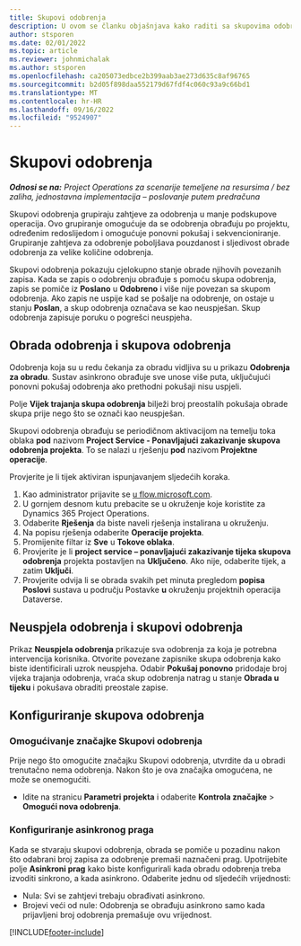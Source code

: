 ```yaml
---
title: Skupovi odobrenja
description: U ovom se članku objašnjava kako raditi sa skupovima odobrenja, zahtjevima i podskupovima tih operacija.
author: stsporen
ms.date: 02/01/2022
ms.topic: article
ms.reviewer: johnmichalak
ms.author: stsporen
ms.openlocfilehash: ca205073edbce2b399aab3ae273d635c8af96765
ms.sourcegitcommit: b2d05f898daa552179d67fdf4c060c93a9c66bd1
ms.translationtype: MT
ms.contentlocale: hr-HR
ms.lasthandoff: 09/16/2022
ms.locfileid: "9524907"
---
```

# <a name="approval-sets"></a>Skupovi odobrenja

_**Odnosi se na:** Project Operations za scenarije temeljene na resursima / bez zaliha, jednostavna implementacija – poslovanje putem predračuna_

Skupovi odobrenja grupiraju zahtjeve za odobrenja u manje podskupove operacija. Ovo grupiranje omogućuje da se odobrenja obrađuju po projektu, određenim redoslijedom i omogućuje ponovni pokušaj i sekvencioniranje. Grupiranje zahtjeva za odobrenje poboljšava pouzdanost i sljedivost obrade odobrenja za velike količine odobrenja.

Skupovi odobrenja pokazuju cjelokupno stanje obrade njihovih povezanih zapisa. Kada se zapis o odobrenju obrađuje s pomoću skupa odobrenja, zapis se pomiče iz **Poslano** u **Odobreno** i više nije povezan sa skupom odobrenja. Ako zapis ne uspije kad se pošalje na odobrenje, on ostaje u stanju **Poslan**, a skup odobrenja označava se kao neuspješan. Skup odobrenja zapisuje poruku o pogrešci neuspjeha.

## <a name="processing-approvals-and-approval-sets"></a>Obrada odobrenja i skupova odobrenja
Odobrenja koja su u redu čekanja za obradu vidljiva su u prikazu **Odobrenja za obradu**. Sustav asinkrono obrađuje sve unose više puta, uključujući ponovni pokušaj odobrenja ako prethodni pokušaji nisu uspjeli.

Polje **Vijek trajanja skupa odobrenja** bilježi broj preostalih pokušaja obrade skupa prije nego što se označi kao neuspješan.

Skupovi odobrenja obrađuju se periodičnom aktivacijom na temelju toka oblaka **pod** nazivom **Project Service - Ponavljajući zakazivanje skupova odobrenja projekta**. To se nalazi u rješenju **pod** nazivom **Projektne operacije**. 

Provjerite je li tijek aktiviran ispunjavanjem sljedećih koraka.

1. Kao administrator prijavite se [u flow.microsoft.com](https://powerautomate.microsoft.com).
2. U gornjem desnom kutu prebacite se u okruženje koje koristite za Dynamics 365 Project Operations.
3. Odaberite **Rješenja** da biste naveli rješenja instalirana u okruženju.
4. Na popisu rješenja odaberite **Operacije projekta**.
5. Promijenite filtar iz **Sve** u **Tokove oblaka**.
6. Provjerite je li **project service – ponavljajući zakazivanje tijeka skupova odobrenja** projekta postavljen na **Uključeno**. Ako nije, odaberite tijek, a zatim **Uključi**.
7. Provjerite odvija li se obrada svakih pet minuta pregledom **popisa Poslovi** sustava u području Postavke **u** okruženju projektnih operacija Dataverse.

## <a name="failed-approvals-and-approval-sets"></a>Neuspjela odobrenja i skupovi odobrenja
Prikaz **Neuspjela odobrenja** prikazuje sva odobrenja za koja je potrebna intervencija korisnika. Otvorite povezane zapisnike skupa odobrenja kako biste identificirali uzrok neuspjeha.
Odabir **Pokušaj ponovno** pridodaje broj vijeka trajanja odobrenja, vraća skup odobrenja natrag u stanje **Obrada u tijeku** i pokušava obraditi preostale zapise.

## <a name="configure-approval-sets"></a>Konfiguriranje skupova odobrenja

### <a name="enable-the-approval-sets-feature"></a>Omogućivanje značajke Skupovi odobrenja
Prije nego što omogućite značajku Skupovi odobrenja, utvrdite da u obradi trenutačno nema odobrenja. Nakon što je ova značajka omogućena, ne može se onemogućiti.

- Idite na stranicu **Parametri projekta** i odaberite **Kontrola značajke** > **Omogući nova odobrenja**.

### <a name="configuring-the-asynchronous-threshold"></a>Konfiguriranje asinkronog praga 
Kada se stvaraju skupovi odobrenja, obrada se pomiče u pozadinu nakon što odabrani broj zapisa za odobrenje premaši naznačeni prag. Upotrijebite polje **Asinkroni prag** kako biste konfigurirali kada obradu odobrenja treba izvoditi sinkrono, a kada asinkrono. Odaberite jednu od sljedećih vrijednosti:

  - Nula: Svi se zahtjevi trebaju obrađivati asinkrono. 
  - Brojevi veći od nule: Odobrenja se obrađuju asinkrono samo kada prijavljeni broj odobrenja premašuje ovu vrijednost.

[!INCLUDE[footer-include](../includes/footer-banner.md)]
